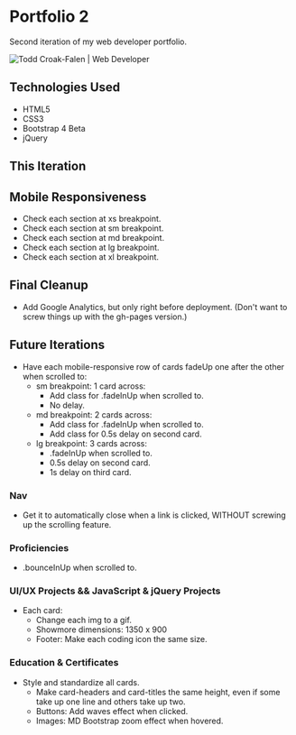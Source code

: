 # Portfolio 2

Second iteration of my web developer portfolio.

![Todd Croak-Falen | Web Developer](https://github.com/toddcf/portfolio2/blob/master/assets/video/tcf-webdesign.gif "Todd Croak-Falen | Web Developer")

## Technologies Used

- HTML5
- CSS3
- Bootstrap 4 Beta
- jQuery

## This Iteration

## Mobile Responsiveness

- Check each section at xs breakpoint.
- Check each section at sm breakpoint.
- Check each section at md breakpoint.
- Check each section at lg breakpoint.
- Check each section at xl breakpoint.

## Final Cleanup

- Add Google Analytics, but only right before deployment. (Don't want to screw things up with the gh-pages version.)

## Future Iterations

- Have each mobile-responsive row of cards fadeUp one after the other when scrolled to:
	- sm breakpoint: 1 card across:
	  - Add class for .fadeInUp when scrolled to.
	  - No delay.
	- md breakpoint: 2 cards across:
	  - Add class for .fadeInUp when scrolled to.
	  - Add class for 0.5s delay on second card.
	- lg breakpoint: 3 cards across:
	  - .fadeInUp when scrolled to.
	  - 0.5s delay on second card.
	  - 1s delay on third card.

### Nav

- Get it to automatically close when a link is clicked, WITHOUT screwing up the scrolling feature.

### Proficiencies

- .bounceInUp when scrolled to.

### UI/UX Projects && JavaScript & jQuery Projects

- Each card:
	- Change each img to a gif.
	- Showmore dimensions: 1350 x 900
	- Footer: Make each coding icon the same size.

### Education & Certificates

- Style and standardize all cards.
	- Make card-headers and card-titles the same height, even if some take up one line and others take up two.
	- Buttons: Add waves effect when clicked.
	- Images: MD Bootstrap zoom effect when hovered.